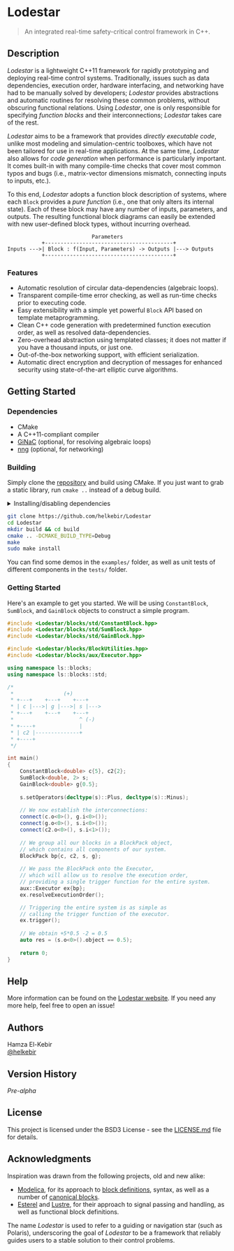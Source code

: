 # Lodestar

> An integrated real-time safety-critical control framework in C++.

## Description

_Lodestar_ is a lightweight C++11 framework for rapidly prototyping and deploying real-time control systems.
Traditionally, issues such as data dependencies, execution order, hardware interfacing, and networking have had to be
manually solved by developers; _Lodestar_ provides abstractions and automatic routines for resolving these common
problems, without obscuring functional relations. Using _Lodestar_, one is only responsible for specifying
_function blocks_ and their interconnections; _Lodestar_ takes care of the rest.

_Lodestar_ aims to be a framework that provides _directly executable code_, unlike most modeling and simulation-centric
toolboxes, which have not been tailored for use in real-time applications. At the same time, _Lodestar_ also allows for
_code generation_ when performance is particularly important. It comes built-in with many compile-time checks that cover
most common typos and bugs (i.e., matrix-vector dimensions mismatch, connecting inputs to inputs, etc.).

To this end, _Lodestar_ adopts a function block description of systems, where
each `Block` provides a _pure function_ (i.e., one that only alters its internal state). Each of these block may have
any number of inputs, parameters, and outputs. The resulting functional block diagrams can easily be extended with new
user-defined block types, without incurring overhead.

```
                           Parameters
           +-----------------------------------------+
Inputs --->| Block : f(Input, Parameters) -> Outputs |---> Outputs
           +-----------------------------------------+
```

### Features

- Automatic resolution of circular data-dependencies (algebraic loops).
- Transparent compile-time error checking, as well as run-time checks prior to executing code.
- Easy extensibility with a simple yet powerful `Block` API based on template metaprogramming.
- Clean C++ code generation with predetermined function execution order, as well as resolved data-dependencies.
- Zero-overhead abstraction using templated classes; it does not matter if you have a thousand inputs, or just one.
- Out-of-the-box networking support, with efficient serialization.
- Automatic direct encryption and decryption of messages for enhanced security using state-of-the-art elliptic curve algorithms.

## Getting Started

### Dependencies

* CMake
* A C++11-compliant compiler
* [GiNaC](https://ginac.de/) (optional, for resolving algebraic loops)
* [nng](https://nng.nanomsg.org/) (optional, for networking)

### Building

Simply clone the [repository](https://github.com/helkebir/Lodestar) and build using CMake.
If you just want to grab a static library, run `cmake ..` instead of a debug build.

<details>
  <summary>Installing/disabling dependencies</summary>

You can install the dependencies as follows:

- On Ubuntu (Debian):
  ```bash
  sudo apt-get install libginac-dev libcln-dev libnng-dev
  ```
- On macOS:
  ```bash
  brew install ginac nng
  ```
You can disable GiNaC and NNG using the `-DWITH_GINAC=OFF -DWITH_NNG=OFF` flags when running the `cmake` command:

```cmake .. -DCMAKE_BUILD_TYPE=Debug -DWITH_GINAC=OFF -DWITH_NNG=OFF```
</details>

```bash
git clone https://github.com/helkebir/Lodestar
cd Lodestar
mkdir build && cd build
cmake .. -DCMAKE_BUILD_TYPE=Debug
make
sudo make install
```

You can find some demos in the `examples/` folder, as well as unit tests of different components in the `tests/` folder.

### Getting Started

Here's an example to get you started. We will be using `ConstantBlock`, `SumBlock`, and `GainBlock` objects to construct
a simple program.

```cpp
#include <Lodestar/blocks/std/ConstantBlock.hpp>
#include <Lodestar/blocks/std/SumBlock.hpp>
#include <Lodestar/blocks/std/GainBlock.hpp>

#include <Lodestar/blocks/BlockUtilities.hpp>
#include <Lodestar/blocks/aux/Executor.hpp>

using namespace ls::blocks;
using namespace ls::blocks::std;

/*
 *                (+)
 * +---+    +---+    +---+
 * | c |--->| g |--->| s |--->
 * +---+    +---+    +---+
 *                     ^ (-)
 * +----+              |
 * | c2 |--------------+
 * +----+
 */

int main()
{
    ConstantBlock<double> c{5}, c2{2};
    SumBlock<double, 2> s;
    GainBlock<double> g{0.5};
    
    s.setOperators(decltype(s)::Plus, decltype(s)::Minus);
    
    // We now establish the interconnections:
    connect(c.o<0>(), g.i<0>());
    connect(g.o<0>(), s.i<0>());
    connect(c2.o<0>(), s.i<1>());
    
    // We group all our blocks in a BlockPack object,
    // which contains all components of our system.
    BlockPack bp{c, c2, s, g};
    
    // We pass the BlockPack onto the Executor,
    // which will allow us to resolve the execution order,
    // providing a single trigger function for the entire system.
    aux::Executor ex{bp};
    ex.resolveExecutionOrder();

    // Triggering the entire system is as simple as
    // calling the trigger function of the executor.
    ex.trigger();
    
    // We obtain +5*0.5 -2 = 0.5  
    auto res = (s.o<0>().object == 0.5);
    
    return 0;
}
```

## Help

More information can be found on the [Lodestar website](https://ldstr.dev). If you need any more help, feel free to open an issue!

## Authors

Hamza El-Kebir<br/>
[@helkebir](http://github.com/helkebir)

## Version History

_Pre-alpha_

## License

This project is licensed under the BSD3 License - see the [LICENSE.md](LICENSE.md) file for details.

## Acknowledgments

Inspiration was drawn from the following projects, old and new alike:
* [Modelica](https://modelica.org/), for its approach to [block definitions](https://specification.modelica.org/maint/3.5/class-predefined-types-and-declarations.html#S6.I1.i4.p1), syntax, as well as a number of [canonical blocks](https://doc.modelica.org/Modelica%204.0.0/Resources/helpDymola/Modelica_Blocks.html#Modelica.Blocks).
* [Esterel](https://en.wikipedia.org/wiki/Esterel) and [Lustre](https://en.wikipedia.org/wiki/Lustre_(programming_language)), for their approach to signal passing and handling, as well as functional block definitions.

The name _Lodestar_ is used to refer to a guiding or navigation star (such as Polaris), underscoring the goal of
_Lodestar_ to be a framework that reliably guides users to a stable solution to their control problems.
